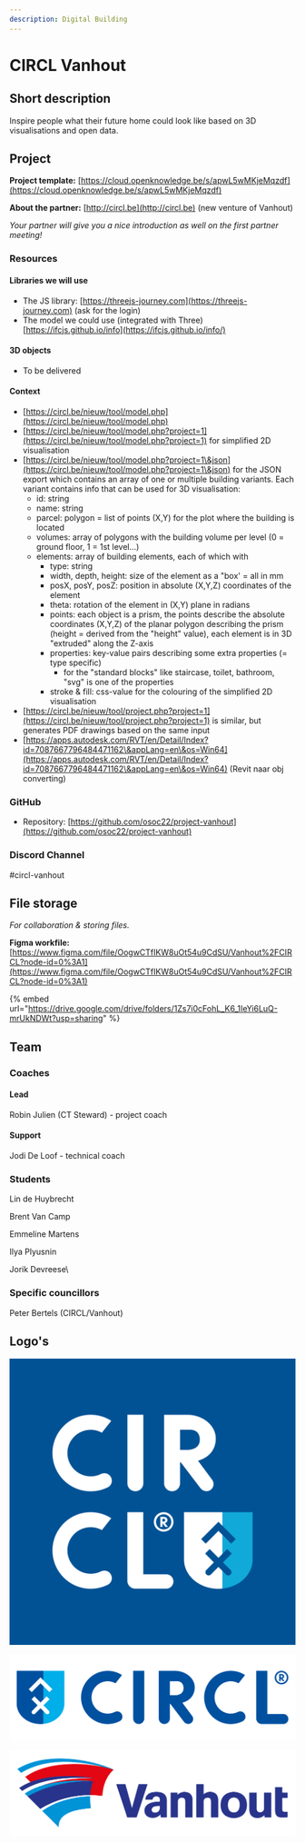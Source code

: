 ```yaml
---
description: Digital Building
---
```


# CIRCL Vanhout

## Short description

Inspire people what their future home could look like based on 3D visualisations and open data.

## Project

**Project template:** [https://cloud.openknowledge.be/s/apwL5wMKjeMqzdf](https://cloud.openknowledge.be/s/apwL5wMKjeMqzdf)

**About the partner:** [http://circl.be](http://circl.be) (new venture of Vanhout)

_Your partner will give you a nice introduction as well on the first partner meeting!_



### Resources

#### Libraries we will use

* The JS library: [https://threejs-journey.com](https://threejs-journey.com) (ask for the login)
* The model we could use (integrated with Three) [https://ifcjs.github.io/info](https://ifcjs.github.io/info/)

#### 3D objects

* To be delivered

#### Context

* [https://circl.be/nieuw/tool/model.php](https://circl.be/nieuw/tool/model.php)
* [https://circl.be/nieuw/tool/model.php?project=1](https://circl.be/nieuw/tool/model.php?project=1) for simplified 2D visualisation
* [https://circl.be/nieuw/tool/model.php?project=1\&json](https://circl.be/nieuw/tool/model.php?project=1\&json) for the JSON export which contains an array of one or multiple building variants. Each variant contains info that can be used for 3D visualisation:
  * id: string
  * name: string
  * parcel: polygon = list of points (X,Y) for the plot where the building is located
  * volumes: array of polygons with the building volume per level (0 = ground floor, 1 = 1st level...)
  * &#x20;elements: array of building elements, each of which with
    * type: string
    * width, depth, height: size of the element as a "box' = all in mm
    * posX, posY, posZ: position in absolute (X,Y,Z) coordinates of the element
    * theta: rotation of the element in (X,Y) plane in radians
    * points: each object is a prism, the points describe the absolute coordinates (X,Y,Z) of the planar polygon describing the prism (height = derived from the "height" value), each element is in 3D "extruded" along the Z-axis
    * properties: key-value pairs describing some extra properties (= type specific)
      * for the "standard blocks" like staircase, toilet, bathroom, "svg" is one of the properties
    * stroke & fill: css-value for the colouring of the simplified 2D visualisation
* [https://circl.be/nieuw/tool/project.php?project=1](https://circl.be/nieuw/tool/project.php?project=1) is similar, but generates PDF drawings based on the same input
* [https://apps.autodesk.com/RVT/en/Detail/Index?id=7087667796484471162\&appLang=en\&os=Win64](https://apps.autodesk.com/RVT/en/Detail/Index?id=7087667796484471162\&appLang=en\&os=Win64) (Revit naar obj converting)

### GitHub

* Repository: [https://github.com/osoc22/project-vanhout](https://github.com/osoc22/project-vanhout)

### **Discord Channel**

\#circl-vanhout

## File storage

_For collaboration & storing files._&#x20;

**Figma workfile:** [https://www.figma.com/file/OogwCTfIKW8uOt54u9CdSU/Vanhout%2FCIRCL?node-id=0%3A1](https://www.figma.com/file/OogwCTfIKW8uOt54u9CdSU/Vanhout%2FCIRCL?node-id=0%3A1)

{% embed url="https://drive.google.com/drive/folders/1Zs7i0cFohL_K6_1IeYi6LuQ-mrUkNDWt?usp=sharing" %}

## Team

### Coaches

#### Lead

Robin Julien (CT Steward) - project coach

#### Support

Jodi De Loof - technical coach

### Students

Lin de Huybrecht

Brent Van Camp

Emmeline Martens

Ilya Plyusnin

Jorik Devreese\


### Specific councillors

Peter Bertels (CIRCL/Vanhout)

## Logo's

![](../.gitbook/assets/logo-circl-compact.svg)

![](../.gitbook/assets/logo-circl-horizontal.svg)

![](../.gitbook/assets/logo-vanhout.svg)

